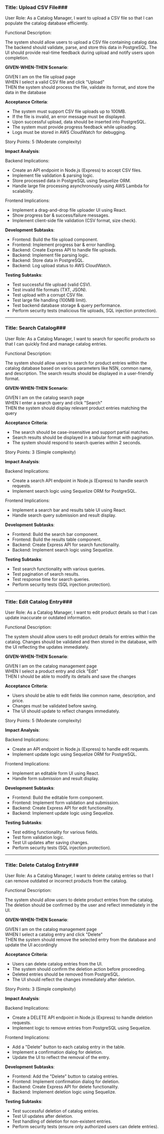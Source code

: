### **Title: Upload CSV File**###

User Role: As a Catalog Manager, I want to upload a CSV file so that I can populate the catalog database efficiently.

Functional Description:

The system should allow users to upload a CSV file containing catalog data. The backend should validate, parse, and store this data in PostgreSQL. The UI should provide real-time feedback during upload and notify users upon completion.

**GIVEN-WHEN-THEN Scenario**:

GIVEN I am on the file upload page  
WHEN I select a valid CSV file and click "Upload"  
THEN the system should process the file, validate its format, and store the data in the database  

**Acceptance Criteria**:

- The system must support CSV file uploads up to 100MB.
- If the file is invalid, an error message must be displayed.
- Upon successful upload, data should be inserted into PostgreSQL.
- The system must provide progress feedback while uploading.
- Logs must be stored in AWS CloudWatch for debugging.

Story Points: 5 (Moderate complexity)

**Impact Analysis**:

Backend Implications:

- Create an API endpoint in Node.js (Express) to accept CSV files.
- Implement file validation & parsing logic.
- Store processed data in PostgreSQL using Sequelize ORM.
- Handle large file processing asynchronously using AWS Lambda for scalability.

Frontend Implications:

- Implement a drag-and-drop file uploader UI using React.
- Show progress bar & success/failure messages.
- Implement client-side file validation (CSV format, size check).

**Development Subtasks**:

- Frontend: Build the file upload component.
- Frontend: Implement progress bar & error handling.
- Backend: Create Express API to handle file uploads.
- Backend: Implement file parsing logic.
- Backend: Store data in PostgreSQL.
- Backend: Log upload status to AWS CloudWatch.

**Testing Subtasks**:

- Test successful file upload (valid CSV).
- Test invalid file formats (TXT, JSON).
- Test upload with a corrupt CSV file.
- Test large file handling (100MB limit).
- Test backend database storage & query performance.
- Perform security tests (malicious file uploads, SQL injection protection).

---

### **Title: Search Catalog**###

User Role: As a Catalog Manager, I want to search for specific products so that I can quickly find and manage catalog entries.

Functional Description:

The system should allow users to search for product entries within the catalog database based on various parameters like NSN, common name, and description. The search results should be displayed in a user-friendly format.

**GIVEN-WHEN-THEN Scenario**:

GIVEN I am on the catalog search page  
WHEN I enter a search query and click "Search"  
THEN the system should display relevant product entries matching the query  

**Acceptance Criteria**:

- The search should be case-insensitive and support partial matches.
- Search results should be displayed in a tabular format with pagination.
- The system should respond to search queries within 2 seconds.

Story Points: 3 (Simple complexity)

**Impact Analysis**:

Backend Implications:

- Create a search API endpoint in Node.js (Express) to handle search requests.
- Implement search logic using Sequelize ORM for PostgreSQL.

Frontend Implications:

- Implement a search bar and results table UI using React.
- Handle search query submission and result display.

**Development Subtasks**:

- Frontend: Build the search bar component.
- Frontend: Build the results table component.
- Backend: Create Express API for search functionality.
- Backend: Implement search logic using Sequelize.

**Testing Subtasks**:

- Test search functionality with various queries.
- Test pagination of search results.
- Test response time for search queries.
- Perform security tests (SQL injection protection).

---

### **Title: Edit Catalog Entry**###

User Role: As a Catalog Manager, I want to edit product details so that I can update inaccurate or outdated information.

Functional Description:

The system should allow users to edit product details for entries within the catalog. Changes should be validated and then stored in the database, with the UI reflecting the updates immediately.

**GIVEN-WHEN-THEN Scenario**:

GIVEN I am on the catalog management page  
WHEN I select a product entry and click "Edit"  
THEN I should be able to modify its details and save the changes  

**Acceptance Criteria**:

- Users should be able to edit fields like common name, description, and price.
- Changes must be validated before saving.
- The UI should update to reflect changes immediately.

Story Points: 5 (Moderate complexity)

**Impact Analysis**:

Backend Implications:

- Create an API endpoint in Node.js (Express) to handle edit requests.
- Implement update logic using Sequelize ORM for PostgreSQL.

Frontend Implications:

- Implement an editable form UI using React.
- Handle form submission and result display.

**Development Subtasks**:

- Frontend: Build the editable form component.
- Frontend: Implement form validation and submission.
- Backend: Create Express API for edit functionality.
- Backend: Implement update logic using Sequelize.

**Testing Subtasks**:

- Test editing functionality for various fields.
- Test form validation logic.
- Test UI updates after saving changes.
- Perform security tests (SQL injection protection).

---

### **Title: Delete Catalog Entry**###

User Role: As a Catalog Manager, I want to delete catalog entries so that I can remove outdated or incorrect products from the catalog.

Functional Description:

The system should allow users to delete product entries from the catalog. The deletion should be confirmed by the user and reflect immediately in the UI.

**GIVEN-WHEN-THEN Scenario**:

GIVEN I am on the catalog management page  
WHEN I select a catalog entry and click "Delete"  
THEN the system should remove the selected entry from the database and update the UI accordingly  

**Acceptance Criteria**:

- Users can delete catalog entries from the UI.
- The system should confirm the deletion action before proceeding.
- Deleted entries should be removed from PostgreSQL.
- The UI should reflect the changes immediately after deletion.

Story Points: 3 (Simple complexity)

**Impact Analysis**:

Backend Implications:

- Create a DELETE API endpoint in Node.js (Express) to handle deletion requests.
- Implement logic to remove entries from PostgreSQL using Sequelize.

Frontend Implications:

- Add a "Delete" button to each catalog entry in the table.
- Implement a confirmation dialog for deletion.
- Update the UI to reflect the removal of the entry.

**Development Subtasks**:

- Frontend: Add the "Delete" button to catalog entries.
- Frontend: Implement confirmation dialog for deletion.
- Backend: Create Express API for delete functionality.
- Backend: Implement deletion logic using Sequelize.

**Testing Subtasks**:

- Test successful deletion of catalog entries.
- Test UI updates after deletion.
- Test handling of deletion for non-existent entries.
- Perform security tests (ensure only authorized users can delete entries).